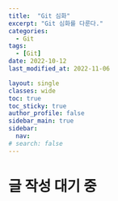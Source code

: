 ```yaml
---
title:  "Git 심화"
excerpt: "Git 심화를 다룬다."
categories:
  - Git
tags:
  - [Git]
date: 2022-10-12
last_modified_at: 2022-11-06

layout: single
classes: wide
toc: true
toc_sticky: true
author_profile: false
sidebar_main: true
sidebar:
  nav:
# search: false
---
```


# **글 작성 대기 중**